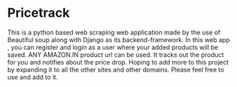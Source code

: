# Pricetrack
This is a python based web scraping web application made by the use of Beautiful soup along with Django as its backend-framework.
In this web app , you can register and login as a user where your added products will be saved. 
ANY AMAZON.IN  product url can be used. 
It tracks out the product for you and notifies about the price drop.
Hoping to add more to this project by expanding it to all the other sites and other domains. Please feel free to use and add to it.
